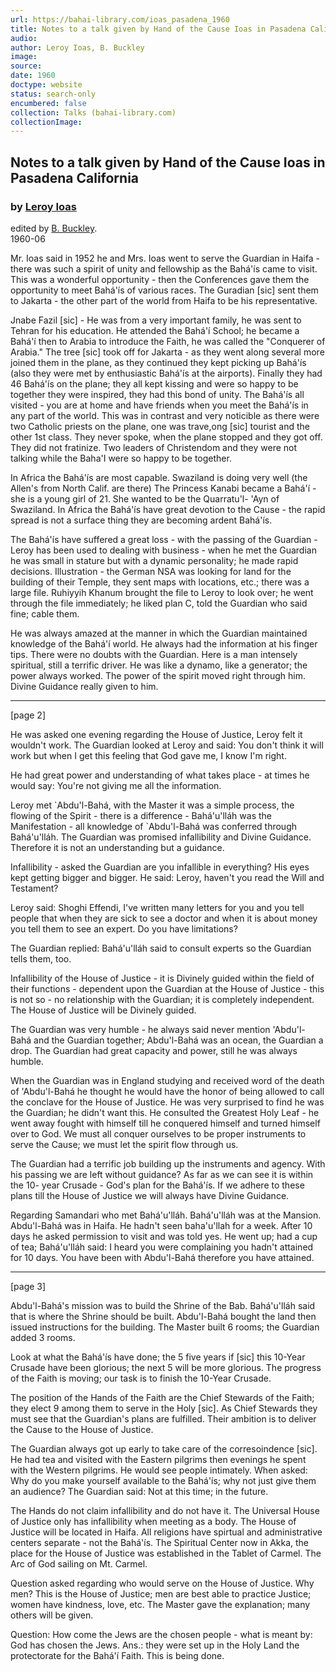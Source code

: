 ```yaml
---
url: https://bahai-library.com/ioas_pasadena_1960
title: Notes to a talk given by Hand of the Cause Ioas in Pasadena California
audio: 
author: Leroy Ioas, B. Buckley
image: 
source: 
date: 1960
doctype: website
status: search-only
encumbered: false
collection: Talks (bahai-library.com)
collectionImage: 
---
```



## Notes to a talk given by Hand of the Cause Ioas in Pasadena California

### by [Leroy Ioas](https://bahai-library.com/author/Leroy+Ioas)

edited by [B. Buckley](https://bahai-library.com/author/B.%20Buckley).  
1960-06


Mr. Ioas said in 1952 he and Mrs. Ioas went to serve the Guardian in Haifa - there was such a spirit of unity and fellowship as the Bahá'ís came to visit. This was a wonderful opportunity - then the Conferences gave them the opportunity to meet Bahá'ís of various races. The Guradian \[sic\] sent them to Jakarta - the other part of the world from Haifa to be his representative.

Jnabe Fazil \[sic\] - He was from a very important family, he was sent to Tehran for his education. He attended the Bahá'í School; he became a Bahá'í then to Arabia to introduce the Faith, he was called the "Conquerer of Arabia." The tree \[sic\] took off for Jakarta - as they went along several more joined them in the plane, as they continued they kept picking up Bahá'ís (also they were met by enthusiastic Bahá'ís at the airports). Finally they had 46 Bahá'ís on the plane; they all kept kissing and were so happy to be together they were inspired, they had this bond of unity. The Bahá'ís all visited - you are at home and have friends when you meet the Bahá'ís in any part of the world. This was in contrast and very noticible as there were two Catholic priests on the plane, one was trave,ong \[sic\] tourist and the other 1st class. They never spoke, when the plane stopped and they got off. They did not fratinize. Two leaders of Christendom and they were not talking while the Baha'I were so happy to be together.

In Africa the Bahá'ís are most capable. Swaziland is doing very well (the Allen's from North Calif. are there) The Princess Kanabi became a Bahá'í - she is a young girl of 21. She wanted to be the Quarratu'l- 'Ayn of Swaziland. In Africa the Bahá'ís have great devotion to the Cause - the rapid spread is not a surface thing they are becoming ardent Bahá'ís.

The Bahá'ís have suffered a great loss - with the passing of the Guardian - Leroy has been used to dealing with business - when he met the Guardian he was small in stature but with a dynamic personality; he made rapid decisions. Illustration - the German NSA was looking for land for the building of their Temple, they sent maps with locations, etc.; there was a large file. Ruhiyyih Khanum brought the file to Leroy to look over; he went through the file immediately; he liked plan C, told the Guardian who said fine; cable them.

He was always amazed at the manner in which the Guardian maintained knowledge of the Bahá'í world. He always had the information at his finger tips. There were no doubts with the Guardian. Here is a man intensely spiritual, still a terrific driver. He was like a dynamo, like a generator; the power always worked. The power of the spirit moved right through him. Divine Guidance really given to him.

* * *

\[page 2\]

He was asked one evening regarding the House of Justice, Leroy felt it wouldn't work. The Guardian looked at Leroy and said: You don't think it will work but when I get this feeling that God gave me, I know I'm right.

He had great power and understanding of what takes place - at times he would say: You're not giving me all the information.

Leroy met \`Abdu'l-Bahá, with the Master it was a simple process, the flowing of the Spirit - there is a difference - Bahá'u'lláh was the Manifestation - all knowledge of \`Abdu'l-Bahá was conferred through Bahá'u'lláh. The Guardian was promised infallibility and Divine Guidance. Therefore it is not an understanding but a guidance.

Infallibility - asked the Guardian are you infallible in everything? His eyes kept getting bigger and bigger. He said: Leroy, haven't you read the Will and Testament?

Leroy said: Shoghi Effendi, I've written many letters for you and you tell people that when they are sick to see a doctor and when it is about money you tell them to see an expert. Do you have limitations?

The Guardian replied: Bahá'u'lláh said to consult experts so the Guardian tells them, too.

Infallibility of the House of Justice - it is Divinely guided within the field of their functions - dependent upon the Guardian at the House of Justice - this is not so - no relationship with the Guardian; it is completely independent. The House of Justice will be Divinely guided.

The Guardian was very humble - he always said never mention 'Abdu'l-Bahá and the Guardian together; Abdu'l-Bahá was an ocean, the Guardian a drop. The Guardian had great capacity and power, still he was always humble.

When the Guardian was in England studying and received word of the death of 'Abdu'l-Bahá he thought he would have the honor of being allowed to call the conclave for the House of Justice. He was very surprised to find he was the Guardian; he didn't want this. He consulted the Greatest Holy Leaf - he went away fought with himself till he conquered himself and turned himself over to God. We must all conquer ourselves to be proper instruments to serve the Cause; we must let the spirit flow through us.

The Guardian had a terrific job building up the instruments and agency. With his passing we are left without guidance? As far as we can see it is within the 10- year Crusade - God's plan for the Bahá'ís. If we adhere to these plans till the House of Justice we will always have Divine Guidance.

Regarding Samandari who met Bahá'u'lláh. Bahá'u'lláh was at the Mansion. Abdu'l-Bahá was in Haifa. He hadn't seen baha'u'llah for a week. After 10 days he asked permission to visit and was told yes. He went up; had a cup of tea; Bahá'u'lláh said: I heard you were complaining you hadn't attained for 10 days. You have been with Abdu'l-Bahá therefore you have attained.

* * *

\[page 3\]

Abdu'l-Bahá's mission was to build the Shrine of the Bab. Bahá'u'lláh said that is where the Shrine should be built. Abdu'l-Bahá bought the land then issued instructions for the building. The Master built 6 rooms; the Guardian added 3 rooms.

Look at what the Bahá'ís have done; the 5 five years if \[sic\] this 10-Year Crusade have been glorious; the next 5 will be more glorious. The progress of the Faith is moving; our task is to finish the 10-Year Crusade.

The position of the Hands of the Faith are the Chief Stewards of the Faith; they elect 9 among them to serve in the Holy \[sic\]. As Chief Stewards they must see that the Guardian's plans are fulfilled. Their ambition is to deliver the Cause to the House of Justice.

The Guardian always got up early to take care of the corresoindence \[sic\]. He had tea and visited with the Eastern pilgrims then evenings he spent with the Western pilgrims. He would see people intimately. When asked: Why do you make yourself available to the Bahá'ís; why not just give them an audience? The Guardian said: Not at this time; in the future.

The Hands do not claim infallibility and do not have it. The Universal House of Justice only has infallibility when meeting as a body. The House of Justice will be located in Haifa. All religions have spirtual and administrative centers separate - not the Bahá'ís. The Spiritual Center now in Akka, the place for the House of Justice was established in the Tablet of Carmel. The Arc of God sailing on Mt. Carmel.

Question asked regarding who would serve on the House of Justice. Why men? This is the House of Justice; men are best able to practice Justice; women have kindness, love, etc. The Master gave the explanation; many others will be given.

Question: How come the Jews are the chosen people - what is meant by: God has chosen the Jews. Ans.: they were set up in the Holy Land the protectorate for the Bahá'í Faith. This is being done.